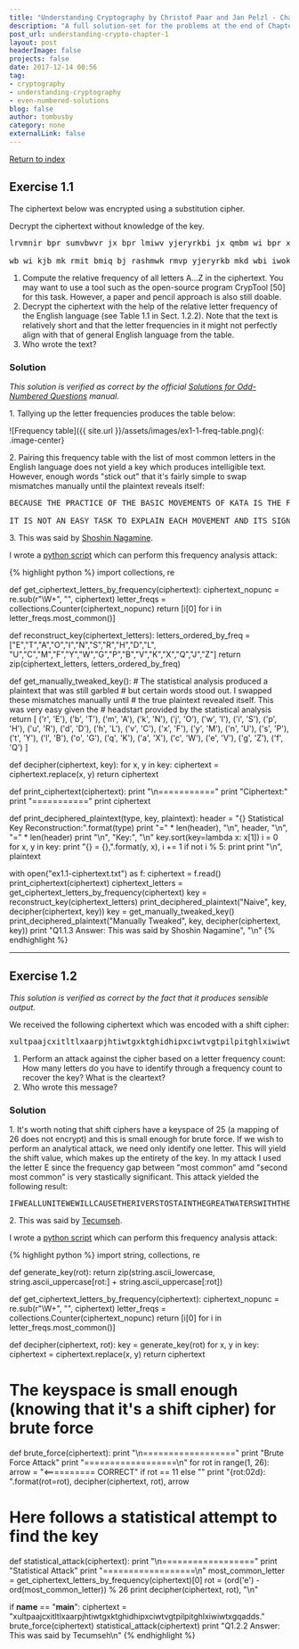 ```yaml
---
title: "Understanding Cryptography by Christof Paar and Jan Pelzl - Chapter 1 Solutions"
description: "A full solution-set for the problems at the end of Chapter 1 of Understanding Cryptography"
post_url: understanding-crypto-chapter-1
layout: post
headerImage: false
projects: false
date: 2017-12-14 00:56
tag:
- cryptography
- understanding-cryptography
- even-numbered-solutions
blog: false
author: tombusby
category: none
externalLink: false
---
```


[Return to index](/understanding-cryptography-full-solution-set/)

## Exercise 1.1

The ciphertext below was encrypted using a substitution cipher.

Decrypt the ciphertext without knowledge of the key.

<pre class="pre-wrap-enabled">
lrvmnir bpr sumvbwvr jx bpr lmiwv yjeryrkbi jx qmbm wi bpr xjvni mkd ymibrut jx irhx wi bpr riirkvr jx ymbinlmtmipw utn qmumbr dj w ipmhh but bj rhnvwdmbr bpr yjeryrkbi jx bpr qmbm mvvjudwko bj yt wkbrusurbmbwjk lmird jk xjubt trmui jx ibndt

wb wi kjb mk rmit bmiq bj rashmwk rmvp yjeryrkb mkd wbi iwokwxwvmkvr mkd ijyr ynib urymwk nkrashmwkrd bj ower m vjyshrbr rashmkmbwjk jkr cjnhd pmer bj lr fnmhwxwrd mkd wkiswurd bj invp mk rabrkb bpmb pr vjnhd urmvp bpr ibmbr jx rkhwopbrkrd ywkd vmsmlhr jx urvjokwgwko ijnkdhrii ijnkd mkd ipmsrhrii ipmsr w dj kjb drry ytirhx bpr xwkmh mnbpjuwbt lnb yt rasruwrkvr cwbp qmbm pmi hrxb kj djnlb bpmb bpr xjhhjcwko wi bpr sujsru msshwvmbwjk mkd wkbrusurbmbwjk w jxxru yt bprjuwri wk bpr pjsr bpmb bpr riirkvr jx jqwkmcmk qmumbr cwhh urymwk wkbmvb
</pre>

1. Compute the relative frequency of all letters A...Z in the ciphertext. You may want to use a tool such as the open-source program CrypTool [50] for this task. However, a paper and pencil approach is also still doable.
2. Decrypt the ciphertext with the help of the relative letter frequency of the English language (see Table 1.1 in Sect. 1.2.2). Note that the text is relatively short and that the letter frequencies in it might not perfectly align with that of general English language from the table.
3. Who wrote the text?

### Solution

*This solution is verified as correct by the official [Solutions for Odd-Numbered Questions](http://wiki.crypto.rub.de/Buch/en/download/Understanding_Cryptography_Odd_Solutions.pdf) manual.*

1\. Tallying up the letter frequencies produces the table below:

![Frequency table]({{ site.url }}/assets/images/ex1-1-freq-table.png){: .image-center}

2\. Pairing this frequency table with the list of most common letters in the English language does not yield a key which produces intelligible text. However, enough words "stick out" that it's fairly simple to swap mismatches manually until the plaintext reveals itself:

<pre class="pre-wrap-enabled">
BECAUSE THE PRACTICE OF THE BASIC MOVEMENTS OF KATA IS THE FOCUS AND MASTERY OF SELF IS THE ESSENCE OF MATSUBAYASHI RYU KARATE DO I SHALL TRY TO ELUCIDATE THE MOVEMENTS OF THE KATA ACCORDING TO MY INTERPRETATION BASED ON FORTY YEARS OF STUDY

IT IS NOT AN EASY TASK TO EXPLAIN EACH MOVEMENT AND ITS SIGNIFICANCE AND SOME MUST REMAIN UNEXPLAINED TO GIVE A COMPLETE EXPLANATION ONE WOULD HAVE TO BE QUALIFIED AND INSPIRED TO SUCH AN EXTENT THAT HE COULD REACH THE STATE OF ENLIGHTENED MIND CAPABLE OF RECOGNIZING SOUNDLESS SOUND AND SHAPELESS SHAPE I DO NOT DEEM MYSELF THE FINAL AUTHORITY BUT MY EXPERIENCE WITH KATA HAS LEFT NO DOUBT THAT THE FOLLOWING IS THE PROPER APPLICATION AND INTERPRETATION I OFFER MY THEORIES IN THE HOPE THAT THE ESSENCE OF OKINAWAN KARATE WILL REMAIN INTACT
</pre>

3\. This was said by [Shoshin Nagamine](https://en.wikipedia.org/wiki/Sh%C5%8Dshin_Nagamine).

I wrote a [python script](https://github.com/tombusby/understanding-cryptography-exercises/blob/master/Chapter%2001/ex1.1.py) which can perform this frequency analysis attack:

{% highlight python %}
import collections, re

def get_ciphertext_letters_by_frequency(ciphertext):
    ciphertext_nopunc = re.sub(r"\W+", "", ciphertext)
    letter_freqs = collections.Counter(ciphertext_nopunc)
    return [i[0] for i in letter_freqs.most_common()]

def reconstruct_key(ciphertext_letters):
    letters_ordered_by_freq = ["E","T","A","O","I","N","S","R","H","D","L",
        "U","C","M","F","Y","W","G","P","B","V","K","X","Q","J","Z"]
    return zip(ciphertext_letters, letters_ordered_by_freq)

def get_manually_tweaked_key():
    # The statistical analysis produced a plaintext that was still garbled
    # but certain words stood out. I swapped these mismatches manually until
    # the true plaintext revealed itself. This was very easy given the
    # headstart provided by the statistical analysis
    return [
        ('r', 'E'), ('b', 'T'), ('m', 'A'),
        ('k', 'N'), ('j', 'O'), ('w', 'I'),
        ('i', 'S'), ('p', 'H'), ('u', 'R'),
        ('d', 'D'), ('h', 'L'), ('v', 'C'),
        ('x', 'F'), ('y', 'M'), ('n', 'U'),
        ('s', 'P'), ('t', 'Y'), ('l', 'B'),
        ('o', 'G'), ('q', 'K'), ('a', 'X'),
        ('c', 'W'), ('e', 'V'), ('g', 'Z'),
        ('f', 'Q')
    ]

def decipher(ciphertext, key):
    for x, y in key:
        ciphertext = ciphertext.replace(x, y)
    return ciphertext

def print_ciphertext(ciphertext):
    print "\n==========="
    print "Ciphertext:"
    print "==========="
    print ciphertext

def print_deciphered_plaintext(type, key, plaintext):
    header = "{} Statistical Key Reconstruction:".format(type)
    print "=" * len(header), "\n", header, "\n", "=" * len(header)
    print "\n", "Key:", "\n"
    key.sort(key=lambda x: x[1])
    i = 0
    for x, y in key:
        print "{} = {},".format(y, x),
        i += 1
        if not i % 5: print
    print "\n", plaintext

with open("ex1.1-ciphertext.txt") as f:
    ciphertext = f.read()
    print_ciphertext(ciphertext)
    ciphertext_letters = get_ciphertext_letters_by_frequency(ciphertext)
    key = reconstruct_key(ciphertext_letters)
    print_deciphered_plaintext("Naive", key, decipher(ciphertext, key))
    key = get_manually_tweaked_key()
    print_deciphered_plaintext("Manually Tweaked", key, decipher(ciphertext, key))
    print "Q1.1.3 Answer: This was said by Shoshin Nagamine", "\n"
{% endhighlight %}

---

## Exercise 1.2

*This solution is verified as correct by the fact that it produces sensible output.*

We received the following ciphertext which was encoded with a shift cipher:

<pre class="pre-wrap-enabled">
xultpaajcxitltlxaarpjhtiwtgxktghidhipxciwtvgtpilpitghlxiwiwtxgqadds.
</pre>

1. Perform an attack against the cipher based on a letter frequency count: How many letters do you have to identify through a frequency count to recover the key? What is the cleartext?
2. Who wrote this message?

### Solution

1\. It's worth noting that shift ciphers have a keyspace of 25 (a mapping of 26 does not encrypt) and this is small enough for brute force. If we wish to perform an analytical attack, we need only identify one letter. This will yield the shift value, which makes up the entirety of the key. In my attack I used the letter E since the frequency gap between "most common" amd "second most common" is very stastically significant. This attack yielded the following result:

<pre class="pre-wrap-enabled">
IFWEALLUNITEWEWILLCAUSETHERIVERSTOSTAINTHEGREATWATERSWITHTHEIRBLOOD.
</pre>

2\. This was said by [Tecumseh](https://en.wikipedia.org/wiki/Tecumseh).

I wrote a [python script](https://github.com/tombusby/understanding-cryptography-exercises/blob/master/Chapter%2001/ex1.2.py) which can perform this frequency analysis attack:

{% highlight python %}
import string, collections, re

def generate_key(rot):
    return zip(string.ascii_lowercase, string.ascii_uppercase[rot:] + string.ascii_uppercase[:rot])

def get_ciphertext_letters_by_frequency(ciphertext):
    ciphertext_nopunc = re.sub(r"\W+", "", ciphertext)
    letter_freqs = collections.Counter(ciphertext_nopunc)
    return [i[0] for i in letter_freqs.most_common()]

def decipher(ciphertext, rot):
    key = generate_key(rot)
    for x, y in key:
        ciphertext = ciphertext.replace(x, y)
    return ciphertext

# The keyspace is small enough (knowing that it's a shift cipher) for brute force
def brute_force(ciphertext):
    print "\n=================="
    print "Brute Force Attack"
    print "==================\n"
    for rot in range(1, 26):
        arrow = "<========== CORRECT" if rot == 11 else ""
        print "{rot:02d}: ".format(rot=rot), decipher(ciphertext, rot), arrow

# Here follows a statistical attempt to find the key
def statistical_attack(ciphertext):
    print "\n=================="
    print "Statistical Attack"
    print "==================\n"
    most_common_letter = get_ciphertext_letters_by_frequency(ciphertext)[0]
    rot = (ord('e') - ord(most_common_letter)) % 26
    print decipher(ciphertext, rot), "\n"

if __name__ == "__main__":
    ciphertext = "xultpaajcxitltlxaarpjhtiwtgxktghidhipxciwtvgtpilpitghlxiwiwtxgqadds."
    brute_force(ciphertext)
    statistical_attack(ciphertext)
    print "Q1.2.2 Answer: This was said by Tecumseh\n"
{% endhighlight %}
